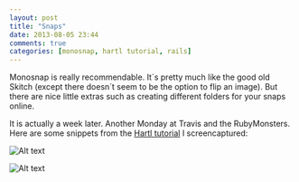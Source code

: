 ```yaml
---
layout: post
title: "Snaps"
date: 2013-08-05 23:44
comments: true
categories: [monosnap, hartl tutorial, rails] 
---
```


Monosnap is really recommendable. It´s pretty much like the good old Skitch (except there doesn´t seem to be the option to flip an image). But there are nice little extras such as creating different folders for your snaps online.

It is actually a week later. Another Monday at Travis and the RubyMonsters.
Here are some snippets from the [Hartl tutorial](http://ruby.railstutorial.org/ruby-on-rails-tutorial-book?version=4.0#sec-install_rails) I screencaptured: 


![Alt text](https://monosnap.com/image/fmcwjr4PE4iddWq0I9pcH1ZR4.png)

![Alt text](https://monosnap.com/image/e5IhwMwrrRUn4jYoMST7DLXXJ.png)